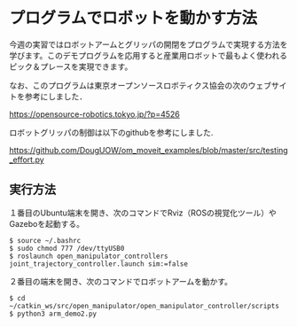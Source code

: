 # プログラムでロボットを動かす方法
今週の実習ではロボットアームとグリッパの開閉をプログラムで実現する方法を学びます。このデモプログラムを応用すると産業用ロボットで最もよく使われるピック＆プレースを実現できます。

なお、このプログラムは東京オープンソースロボティクス協会の次のウェブサイトを参考にしました．

https://opensource-robotics.tokyo.jp/?p=4526

ロボットグリッパの制御は以下のgithubを参考にしました.

https://github.com/DougUOW/om_moveit_examples/blob/master/src/testing_effort.py

## 実行方法
１番目のUbuntu端末を開き、次のコマンドでRviz（ROSの視覚化ツール）やGazeboを起動する。
```
$ source ~/.bashrc
$ sudo chmod 777 /dev/ttyUSB0
$ roslaunch open_manipulator_controllers joint_trajectory_controller.launch sim:=false
```
２番目の端末を開き、次のコマンドでロボットアームを動かす。
```
$ cd ~/catkin_ws/src/open_manipulator/open_manipulator_controller/scripts
$ python3 arm_demo2.py
```